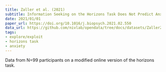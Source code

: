 ```yaml
---
title: Zaller et al. (2021)
subtitle: Information Seeking on the Horizons Task Does Not Predict Anxious Symptomatology
date: 2021/01/01
paper_url: https://doi.org/10.1016/j.biopsych.2021.02.550
data_url: https://github.com/nivlab/opendata/tree/docs/datasets/ZallerZN2021
tags:
- explore/exploit
- horizons task
- anxiety
---
```


Data from N=99 participants on a modified online version of the horizons task.
